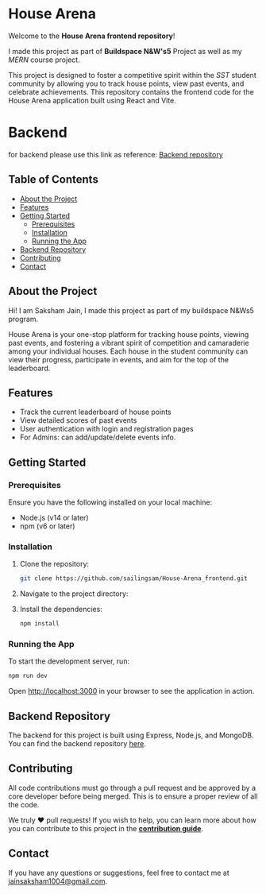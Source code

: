 # House Arena

Welcome to the **House Arena frontend repository**!

I made this project as part of **Buildspace N&W's5** Project as well as my *MERN* course project.

This project is designed to foster a competitive spirit within the *SST* student community by allowing you to track house points, view past events, and celebrate achievements. This repository contains the frontend code for the House Arena application built using React and Vite.

# Backend
for backend please use this link as reference: [Backend repository](https://github.com/sailingsam/house-arena-backend)

## Table of Contents

- [About the Project](#about-the-project)
- [Features](#features)
- [Getting Started](#getting-started)
  - [Prerequisites](#prerequisites)
  - [Installation](#installation)
  - [Running the App](#running-the-app)
- [Backend Repository](#backend-repository)
- [Contributing](#contributing)
- [Contact](#contact)

## About the Project

Hi! I am Saksham Jain, I made this project as part of my buildspace N&Ws5 program.

House Arena is your one-stop platform for tracking house points, viewing past events, and fostering a vibrant spirit of competition and camaraderie among your individual houses. Each house in the student community can view their progress, participate in events, and aim for the top of the leaderboard.

## Features

- Track the current leaderboard of house points
- View detailed scores of past events
- User authentication with login and registration pages
- For Admins: can add/update/delete events info.

## Getting Started

### Prerequisites

Ensure you have the following installed on your local machine:

- Node.js (v14 or later)
- npm (v6 or later)

### Installation

1. Clone the repository:

   ```sh
   git clone https://github.com/sailingsam/House-Arena_frontend.git
   ```

2. Navigate to the project directory:

3. Install the dependencies:

   ```sh
   npm install
   ```

### Running the App

To start the development server, run:

```sh
npm run dev
```

Open [http://localhost:3000](http://localhost:3000) in your browser to see the application in action.

## Backend Repository

The backend for this project is built using Express, Node.js, and MongoDB. You can find the backend repository [here](https://github.com/sailingsam/house-arena-backend).

## Contributing

All code contributions must go through a pull request and be approved by a core developer before being merged. This is to ensure a proper review of all the code.

We truly ❤️ pull requests! If you wish to help, you can learn more about how you can contribute to this project in the [**contribution guide**](https://github.com/sailingsam/House-Arena_frontend/blob/main/CONTRIBUTING.md).

## Contact

If you have any questions or suggestions, feel free to contact me at [jainsaksham1004@gmail.com](mailto:jainsaksham1004@gmail.com).
